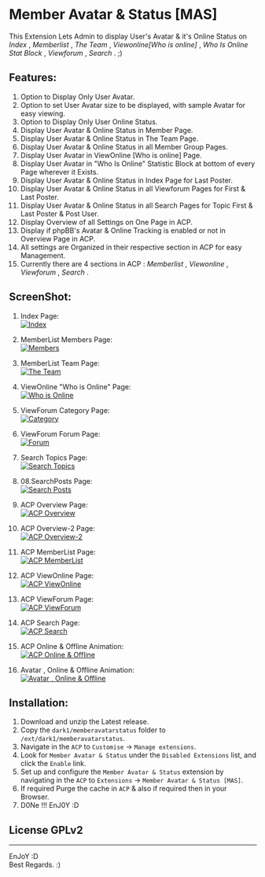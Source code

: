 # Member Avatar & Status [MAS]
   
This Extension Lets Admin to display User's Avatar & it's Online Status on *Index* , *Memberlist* , *The Team* , *Viewonline[Who is online]* , *Who Is Online Stat Block* , *Viewforum* , *Search* .  ;)   
   
   
## **Features:**   
   
1. Option to Display Only User Avatar.   
2. Option to set User Avatar size to be displayed, with sample Avatar for easy viewing.   
3. Option to Display Only User Online Status.   
4. Display User Avatar & Online Status in Member Page.   
5. Display User Avatar & Online Status in The Team Page.   
6. Display User Avatar & Online Status in all Member Group Pages.   
7. Display User Avatar in ViewOnline [Who is online] Page.   
8. Display User Avatar in "Who Is Online" Statistic Block at bottom of every Page wherever it Exists.   
9. Display User Avatar & Online Status in Index Page for Last Poster.   
10. Display User Avatar & Online Status in all Viewforum Pages for First & Last Poster.   
11. Display User Avatar & Online Status in all Search Pages for Topic First & Last Poster & Post User.   
12. Display Overview of all Settings on One Page in ACP.   
13. Display if phpBB's Avatar & Online Tracking is enabled or not in Overview Page in ACP.   
14. All settings are Organized in their respective section in ACP for easy Management.   
15. Currently there are 4 sections in ACP : *Memberlist* ,  *Viewonline* , *Viewforum* , *Search* .   
   
   
## **ScreenShot:**   
1. Index Page:   
[![Index](./MAS-IMG/01.Index.png "Index")](./MAS-IMG/01.Index.png)   
   
2. MemberList Members Page:   
[![Members](./MAS-IMG/02.MemberListMembers.png "Members")](./MAS-IMG/02.MemberListMembers.png)   
   
3. MemberList Team Page:   
[![The Team](./MAS-IMG/03.MemberListTeam.png "The Team")](./MAS-IMG/03.MemberListTeam.png)   
   
4. ViewOnline "Who is Online" Page:   
[![Who is Online](./MAS-IMG/04.ViewOnlinePage.png "Who is Online")](./MAS-IMG/04.ViewOnlinePage.png)   
   
5. ViewForum Category Page:   
[![Category](./MAS-IMG/05.ViewForumCategory.png "Category")](./MAS-IMG/05.ViewForumCategory.png)   
   
6. ViewForum Forum Page:   
[![Forum](./MAS-IMG/06.ViewForumForum.png "Forum")](./MAS-IMG/06.ViewForumForum.png)   
   
7. Search Topics Page:   
[![Search Topics](./MAS-IMG/07.SearchTopics.png "Search Topics")](./MAS-IMG/07.SearchTopics.png)   
   
8. 08.SearchPosts Page:   
[![Search Posts](./MAS-IMG/08.SearchPosts.png "Search Posts")](./MAS-IMG/08.SearchPosts.png)   
   
9. ACP Overview Page:   
[![ACP Overview](./MAS-IMG/09.AcpOverview.png "ACP Overview")](./MAS-IMG/09.AcpOverview.png)   
   
10. ACP Overview-2 Page:   
[![ACP Overview-2](./MAS-IMG/10.AcpOverview2.png "ACP Overview-2")](./MAS-IMG/10.AcpOverview2.png)   
   
11. ACP MemberList Page:   
[![ACP MemberList](./MAS-IMG/11.AcpMemberList.png "ACP MemberList")](./MAS-IMG/11.AcpMemberList.png)   
   
12. ACP ViewOnline Page:   
[![ACP ViewOnline](./MAS-IMG/12.AcpViewOnline.png "ACP ViewOnline")](./MAS-IMG/12.AcpViewOnline.png)   
   
13. ACP ViewForum Page:   
[![ACP ViewForum](./MAS-IMG/13.AcpViewForum.png "ACP ViewForum")](./MAS-IMG/13.AcpViewForum.png)   
   
14. ACP Search Page:   
[![ACP Search](./MAS-IMG/14.AcpSearch.png "ACP Search")](./MAS-IMG/14.AcpSearch.png)   
   
15. ACP Online & Offline Animation:   
[![ACP Online & Offline](./MAS-IMG/15.AcpOnlineOffline.gif "ACP Online & Offline")](./MAS-IMG/15.AcpOnlineOffline.gif)   
   
16. Avatar , Online & Offline Animation:   
[![Avatar , Online & Offline](./MAS-IMG/16.AvatarOnlineOffline.gif "Avatar , Online & Offline")](./MAS-IMG/16.AvatarOnlineOffline.gif)   
   
   
## **Installation:**   
   
1. Download and unzip the Latest release.   
2. Copy the `dark1/memberavatarstatus` folder to `/ext/dark1/memberavatarstatus`.   
3. Navigate in the `ACP` to `Customise` -> `Manage extensions`.   
4. Look for `Member Avatar & Status` under the `Disabled Extensions` list, and click the `Enable` link.   
5. Set up and configure the `Member Avatar & Status` extension by navigating in the `ACP` to `Extensions` -> `Member Avatar & Status [MAS]`.   
6. If required Purge the cache in `ACP` & also if required then in your Browser.   
7. D0Ne !!! EnJ0Y  :D   
   
   
## License GPLv2
   
--------------   
EnJoY  :D   
Best Regards.  :)   
   